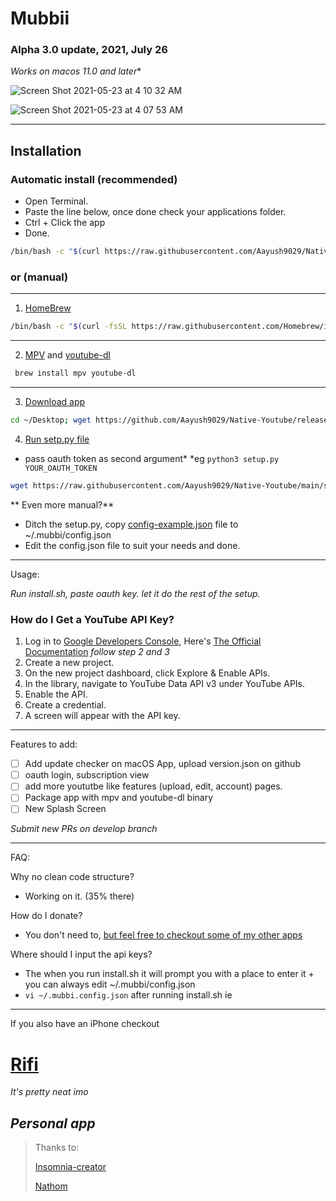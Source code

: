 # Mubbii

### Alpha 3.0 update, 2021, July 26

*Works on macos 11.0 and later**

![Screen Shot 2021-05-23 at 4 10 32 AM](https://user-images.githubusercontent.com/43297314/119253059-55d10580-bb7d-11eb-9beb-fd4453ada82a.png)

![Screen Shot 2021-05-23 at 4 07 53 AM](https://user-images.githubusercontent.com/43297314/119253119-aa748080-bb7d-11eb-9aa2-756b8d81b83e.png)

---

## Installation 

### Automatic install (recommended)
 - Open Terminal. 
 - Paste the line below, once done check your applications folder.
 - Ctrl + Click the app 
 - Done.
 
```bash
/bin/bash -c "$(curl https://raw.githubusercontent.com/Aayush9029/Native-Youtube/main/install.sh)"
```

### or (manual)

---

1. [HomeBrew](https://brew.sh)
```bash 
/bin/bash -c "$(curl -fsSL https://raw.githubusercontent.com/Homebrew/install/HEAD/install.sh)"
```

---

2. [MPV](https://formulae.brew.sh/formula/mpv) and [youtube-dl](https://formulae.brew.sh/formula/youtube-dl)
```bash 
 brew install mpv youtube-dl
 ```

---
  
3. [Download app](https://github.com/Aayush9029/Native-Youtube/releases/download/v0.003/Muubii.app.zip)
```bash
cd ~/Desktop; wget https://github.com/Aayush9029/Native-Youtube/releases/download/v0.003/Muubii.app.zip
```

4. [Run setp.py file](https://raw.githubusercontent.com/Aayush9029/Native-Youtube/main/setup.py)
* pass oauth token as second argument*
*eg `python3 setup.py YOUR_OAUTH_TOKEN`
```bash
wget https://raw.githubusercontent.com/Aayush9029/Native-Youtube/main/setup.py; pyhton3 setup.py
```

** Even more manual?**
- Ditch the setup.py, copy [config-example.json](https://github.com/Aayush9029/Native-Youtube/blob/main/config-example.json
) file to ~/.mubbi/config.json
- Edit the config.json file to suit your needs and done.
  
---
  
Usage:

*Run install.sh, paste oauth key. let it do the rest of the setup.*
  
 ### How do I Get a YouTube API Key?
 
1. Log in to [Google Developers Console](https://console.developers.google.com/), Here's [The Official Documentation](https://developers.google.com/youtube/v3/getting-started#before-you-start) *follow step 2 and 3*
2. Create a new project.
3. On the new project dashboard, click Explore & Enable APIs.
4. In the library, navigate to YouTube Data API v3 under YouTube APIs.
5. Enable the API.
6. Create a credential.
7. A screen will appear with the API key.


----

Features to add:

- [ ] Add update checker on macOS App, upload version.json on github
- [ ] oauth login, subscription view
- [ ] add more yoututbe like features (upload, edit, account) pages.
- [ ] Package app with mpv and youtube-dl binary
- [ ] New Splash Screen

*Submit new PRs on develop branch*

---

FAQ: 

Why no clean code structure?
 - Working on it. (35% there)
  
How do I donate?
- You don't need to, [but feel free to checkout some of my other apps](https://apps.apple.com/ca/developer/aayush-pokharel/id1532440924)

Where should I input the api keys?
- The when you run install.sh it will prompt you with a place to enter it + you can always edit ~/.mubbi/config.json 
- `vi ~/.mubbi.config.json` after running install.sh ie

---
If you also have an iPhone checkout
# [Rifi](https://aayush9029.github.io/RifiApp/)

*It's pretty neat imo*

*Personal app*
---


> Thanks to:
> 
> [Insomnia-creator](https://github.com/insomnia-creator)
>
> [Nathom](https://github.com/nathom)

